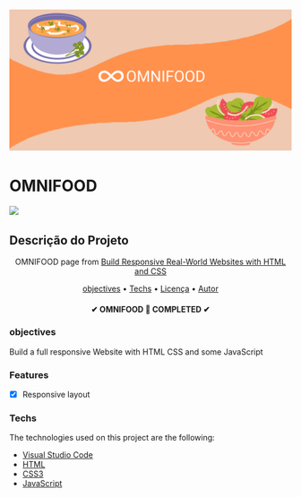 <h1 align="center">
  <img alt="NextLevelWeek" title="#NextLevelWeek" src="./img/OMNIFOOD.png" />
</h1>


<h1>OMNIFOOD</h1>
<img src="https://img.shields.io/static/v1?label=Status&message=completed&color=37b24d&style=for-the-badge&logo=ghost"/>

## Descrição do Projeto
<p align="center">OMNIFOOD page from <a href="https://www.udemy.com/course/design-and-develop-a-killer-website-with-html5-and-css3/">Build Responsive Real-World Websites with HTML and CSS
</a> 
  </p>
  
  <p align="center">
 <a href="#objectives">objectives</a> •
 <a href="#techs">Techs</a> • 
 <a href="#licenc-a">Licença</a> • 
 <a href="#autor">Autor</a>
  </p>

<h4 align="center"> 
✔ OMNIFOOD 🥗 COMPLETED ✔
</h4>

### objectives
Build a full responsive Website with HTML CSS and some JavaScript
### Features

- [x] Responsive layout



### Techs

The technologies used on this project are the following:

- [Visual Studio Code](https://code.visualstudio.com/download)
- [HTML](https://developer.mozilla.org/en-US/docs/Glossary/HTML5)
- [CSS3](https://developer.mozilla.org/en-US/docs/Web/CSS)
- [JavaScript](https://www.javascript.com/)
